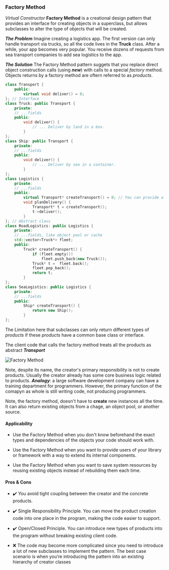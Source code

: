 ### Factory Method
*Virtual Constructor*
**Factory Method** is a creational design pattern that provides
an interface for creating objects in a superclass, but allows
subclasses to alter the type of objects that will be created.

***The Problem*** 
Imagine creating a logistics app. The first version can only handle transport via trucks, so all the code lives in the **Truck** class. After a while, your app becomes very popular. You receive dozens of requests from sea transport companies to add sea logistics to the app.

***The Solution***
The Factory Method pattern suggets that you replace direct object construction calls (using ***new***) with calls to a special *factory* method.  Objects returns by a factory method are oftern referred to as *products*.

```c++
class Transport {
    public:
        virtual void deliver() = 0;
}; // Interface
class Truck: public Transport {
    private:
    // ...fields
    public:
        void deliver() {
            // ... Deliver by land in a box.
        }
};
class Ship: public Transport {
    private:
    // ...fields
    public:
        void deliver() {
            // ... Deliver by sea in a container.
        }
};
class Logistics {
    private:
    // ...fields
    public:
        virtual Transport* createTransport() = 0; // You can provide a default if you wish to do so.
        void planDelivery() {
            Transport* t = createTransport();
            t->deliver();
        }
}; // Abstract class
class RoadLogistics: public Logistics {
    private:
    // ...fields, like object pool or cache
    std::vector<Truck*> fleet;
    public:
        Truck* createTransport() {
            if (fleet.empty())
                fleet.push_back(new Truck());
            Truck* t =  fleet.back();
            fleet.pop_back();
            return t;
        }
};
class SeaLogistics: public Logistics {
    private:
    // ...fields
    public:
        Ship* createTransport() {
            return new Ship();
        }
};
```

The Limitation here that subclasses can only return different types of *products* if these *products* have a common base class or interface.

The client code that calls the factory method treats all the products as abstract ***Transport***

![Factory Method](/Chapter2/diagrams/factory_method.png)

Note, despite its name, the creator's primary responsibility is not to create products. Usually the creator already has some core business logic related to products. 
***Analogy***: a large software development company can have a training department for programmers.
However, the primary function of the comapyn as whole is still writing code, not producing programmers.

Note, the factory method, doesn't have to **create** new instances all the time. It can also return existing objects from a chage, an object pool, or another source.

#### Applicability
* Use the Factory Method when you don't know beforehand the exact types and dependencies of the objects your code should work with.

* Use the Factory Method when you want to provide users of
your library or framework with a way to extend its internal
components.

* Use the Factory Method when you want to save system
resources by reusing existing objects instead of rebuilding
them each time.

#### Pros & Cons
* :heavy_check_mark: You avoid tight coupling between the creator and the concrete
products.

* :heavy_check_mark: Single Responsibility Principle. You can move the product creation code into one place in the program, making the code easier to support.

* :heavy_check_mark: Open/Closed Principle. You can introduce new types of products
into the program without breaking existing client code.

* :x: The code may become more complicated since you need to
introduce a lot of new subclasses to implement the pattern.
The best case scenario is when you’re introducing the pattern
into an existing hierarchy of creator classes


